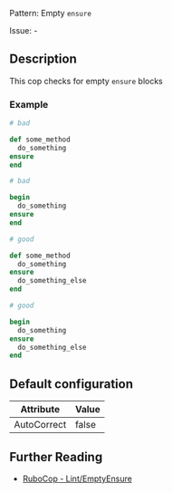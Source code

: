 Pattern: Empty `ensure`

Issue: -

## Description

This cop checks for empty `ensure` blocks

### Example

```ruby
# bad

def some_method
  do_something
ensure
end
```
```ruby
# bad

begin
  do_something
ensure
end
```
```ruby
# good

def some_method
  do_something
ensure
  do_something_else
end
```
```ruby
# good

begin
  do_something
ensure
  do_something_else
end
```

## Default configuration

Attribute | Value
--- | ---
AutoCorrect | false

## Further Reading

* [RuboCop - Lint/EmptyEnsure](https://rubocop.readthedocs.io/en/latest/cops_lint/#lintemptyensure)
